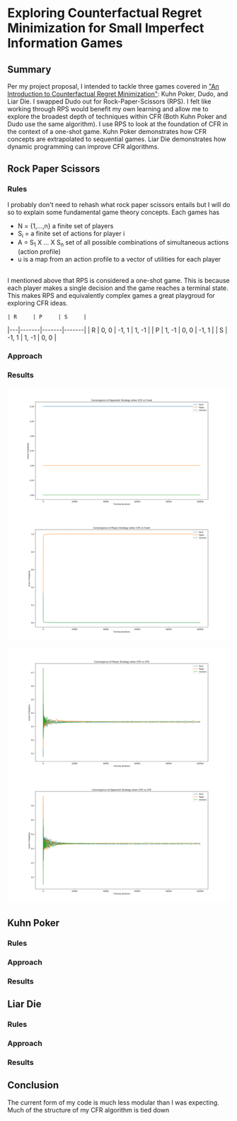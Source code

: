 # Exploring Counterfactual Regret Minimization for Small Imperfect Information Games

## Summary

Per my project proposal, I intended to tackle three games covered in ["An Introduction to Counterfactual Regret Minimization"](http://modelai.gettysburg.edu/2013/cfr/cfr.pdf "Paper Reference"): Kuhn Poker, Dudo, and Liar Die.  I swapped Dudo out for Rock-Paper-Scissors (RPS). I felt like working through RPS would benefit my own learning and allow me to explore the broadest depth of techniques within CFR (Both Kuhn Poker and Dudo use the same algorithm).  I use RPS to look at the foundation of CFR in the context of a one-shot game.  Kuhn Poker demonstrates how CFR concepts are extrapolated to sequential games.  Liar Die demonstrates how dynamic programming can improve CFR algorithms.

## Rock Paper Scissors

### Rules

I probably don't need to rehash what rock paper scissors entails but I will do so to explain some fundamental game theory concepts. Each games has
* N = {1,...,n} a finite set of players
* S<sub>i</sub> = a finite set of actions for player i
* A = S<sub>1</sub> X ... X S<sub>n</sub> set of all possible combinations of simultaneous actions (action profile)
* u is a map from an action profile to a vector of utilities for each player
<br/>
I mentioned above that RPS is considered a one-shot game.  This is because each player makes a single decision and the game reaches a terminal state.  This makes RPS and equivalently complex games a great playgroud for exploring CFR ideas.

    | R     | P     | S     |
|---|-------|-------|-------|
| R | 0, 0  | -1, 1 | 1, -1 |
| P | 1, -1 | 0, 0  | -1, 1 |
| S | -1, 1 | 1, -1 | 0, 0  |

### Approach

### Results

![alt text](Images/RPS_CFRvFixed_Opp.png "Logo Title Text 1")
![alt text](Images/RPS_CFRvFixed_Player.png "Logo Title Text 1")

![alt text](Images/RPS_CFRvCFR_Player.png "Logo Title Text 1")
![alt text](Images/RPS_CFRvCFR_Opp.png "Logo Title Text 1")

## Kuhn Poker

### Rules

### Approach

### Results

## Liar Die

### Rules

### Approach

### Results

## Conclusion

The current form of my code is much less modular than I was expecting.  Much of the structure of my CFR algorithm is tied down 
